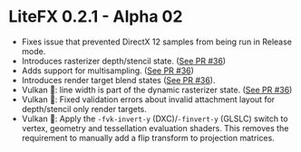 ﻿# LiteFX 0.2.1 - Alpha 02

- Fixes issue that prevented DirectX 12 samples from being run in Release mode.
- Introduces rasterizer depth/stencil state. ([See PR #36](https://github.com/crud89/LiteFX/pull/36))
- Adds support for multisampling. ([See PR #36](https://github.com/crud89/LiteFX/pull/36))
- Introduces render target blend states ([See PR #36](https://github.com/crud89/LiteFX/pull/36)).
- Vulkan 🌋: line width is part of the dynamic rasterizer state. ([See PR #36](https://github.com/crud89/LiteFX/pull/36))
- Vulkan 🌋: Fixed validation errors about invalid attachment layout for depth/stencil only render targets.
- Vulkan 🌋: Apply the `-fvk-invert-y` (DXC)/`-finvert-y` (GLSLC) switch to vertex, geometry and tessellation evaluation shaders. This removes the requirement to manually add a flip transform to projection matrices.